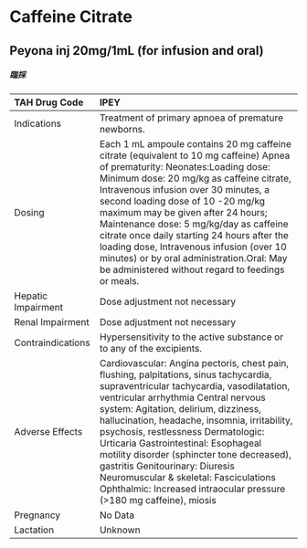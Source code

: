 # Caffeine Citrate

## Peyona inj 20mg/1mL (for infusion and oral)

##### 臨採

| TAH Drug Code      | IPEY                                                                                                                                                                                                                                                                                                                                                                                                                                                                                                                                              |
|:-------------------|:--------------------------------------------------------------------------------------------------------------------------------------------------------------------------------------------------------------------------------------------------------------------------------------------------------------------------------------------------------------------------------------------------------------------------------------------------------------------------------------------------------------------------------------------------|
| Indications        | Treatment of primary apnoea of premature newborns.                                                                                                                                                                                                                                                                                                                                                                                                                                                                                                |
| Dosing             | Each 1 mL ampoule contains 20 mg caffeine citrate (equivalent to 10 mg caffeine) Apnea of prematurity: Neonates:Loading dose: Minimum dose: 20 mg/kg as caffeine citrate, Intravenous infusion over 30 minutes, a second loading dose of 10 -20 mg/kg maximum may be given after 24 hours; Maintenance dose: 5 mg/kg/day as caffeine citrate once daily starting 24 hours after the loading dose, Intravenous infusion (over 10 minutes) or by oral administration.Oral: May be administered without regard to feedings or meals.                 |
| Hepatic Impairment | Dose adjustment not necessary                                                                                                                                                                                                                                                                                                                                                                                                                                                                                                                     |
| Renal Impairment   | Dose adjustment not necessary                                                                                                                                                                                                                                                                                                                                                                                                                                                                                                                     |
| Contraindications  | Hypersensitivity to the active substance or to any of the excipients.                                                                                                                                                                                                                                                                                                                                                                                                                                                                             |
| Adverse Effects    | Cardiovascular: Angina pectoris, chest pain, flushing, palpitations, sinus tachycardia, supraventricular tachycardia, vasodilatation, ventricular arrhythmia Central nervous system: Agitation, delirium, dizziness, hallucination, headache, insomnia, irritability, psychosis, restlessness Dermatologic: Urticaria Gastrointestinal: Esophageal motility disorder (sphincter tone decreased), gastritis Genitourinary: Diuresis Neuromuscular & skeletal: Fasciculations Ophthalmic: Increased intraocular pressure (>180 mg caffeine), miosis |
| Pregnancy          | No Data                                                                                                                                                                                                                                                                                                                                                                                                                                                                                                                                           |
| Lactation          | Unknown                                                                                                                                                                                                                                                                                                                                                                                                                                                                                                                                           |

